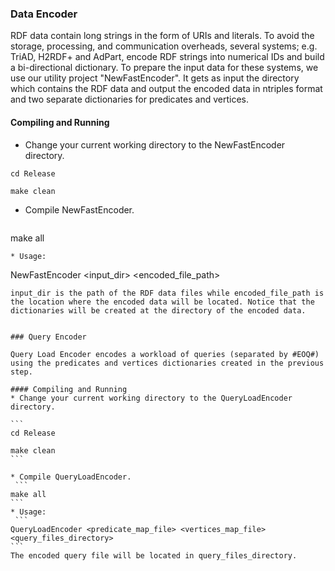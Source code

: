 ### Data Encoder
RDF data contain long strings in the form of URIs and literals. To avoid the storage, processing, and communication overheads, several systems; e.g. TriAD, H2RDF+ and AdPart, encode RDF strings into numerical IDs and build a bi-directional dictionary.
To prepare the input data for these systems, we use our utility project "NewFastEncoder". It gets as input the directory which contains the RDF data and output the encoded data in ntriples format and two separate dictionaries for predicates and vertices.

#### Compiling and Running
 * Change your current working directory to the NewFastEncoder directory. 

 ```
 cd Release

 make clean
 ```

* Compile NewFastEncoder. 
  ``````
make all
 ``````
* Usage:  
  ``````
NewFastEncoder <input_dir> <encoded_file_path>
 ``````
input_dir is the path of the RDF data files while encoded_file_path is the location where the encoded data will be located. Notice that the dictionaries will be created at the directory of the encoded data. 


### Query Encoder

Query Load Encoder encodes a workload of queries (separated by #EOQ#) using the predicates and vertices dictionaries created in the previous step. 

#### Compiling and Running
 * Change your current working directory to the QueryLoadEncoder directory. 

 ```
 cd Release

make clean
 ```

* Compile QueryLoadEncoder. 
  ```
make all
 ```
* Usage:  
  ```
QueryLoadEncoder <predicate_map_file> <vertices_map_file> <query_files_directory>
 ```
The encoded query file will be located in query_files_directory.




